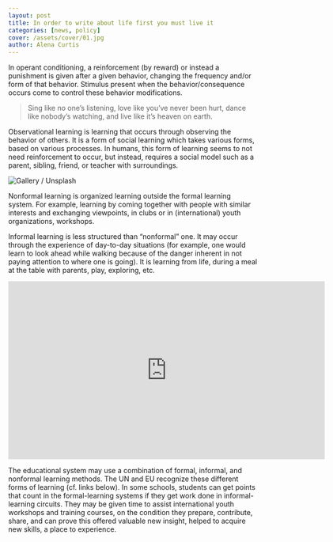 ```yaml
---
layout: post
title: In order to write about life first you must live it
categories: [news, policy]
cover: /assets/cover/01.jpg
author: Alena Curtis
---
```


In operant conditioning, a reinforcement (by reward) or instead a punishment is given after a given behavior, changing the frequency and/or form of that behavior. Stimulus present when the behavior/consequence occurs come to control these behavior modifications.

> Sing like no one’s listening, love like you’ve never been hurt, dance like nobody’s watching, and live like it’s heaven on earth.

Observational learning is learning that occurs through observing the behavior of others. It is a form of social learning which takes various forms, based on various processes. In humans, this form of learning seems to not need reinforcement to occur, but instead, requires a social model such as a parent, sibling, friend, or teacher with surroundings.

![Gallery / Unsplash](https://placekitten.com/720/500)

Nonformal learning is organized learning outside the formal learning system. For example, learning by coming together with people with similar interests and exchanging viewpoints, in clubs or in (international) youth organizations, workshops.

Informal learning is less structured than “nonformal” one. It may occur through the experience of day-to-day situations (for example, one would learn to look ahead while walking because of the danger inherent in not paying attention to where one is going). It is learning from life, during a meal at the table with parents, play, exploring, etc.

<iframe src="https://player.vimeo.com/video/148003889?h=d36b8b4cbb" loading="lazy" width="640" height="360" frameborder="0" allowfullscreen=""></iframe>

The educational system may use a combination of formal, informal, and nonformal learning methods. The UN and EU recognize these different forms of learning (cf. links below). In some schools, students can get points that count in the formal-learning systems if they get work done in informal-learning circuits. They may be given time to assist international youth workshops and training courses, on the condition they prepare, contribute, share, and can prove this offered valuable new insight, helped to acquire new skills, a place to experience.
